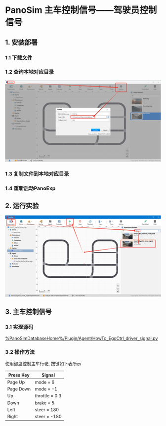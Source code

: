# PanoSim 主车控制信号——驾驶员控制信号

## 1. 安装部署

### 1.1 下载[文件](./PanoSimDatabase)

### 1.2 查询本地对应目录
![image](../../Bus/ego/docs/images/folder.jpg)

### 1.3 复制文件到本地对应目录

### 1.4 重新启动PanoExp

## 2. 运行实验
![image](docs/images/open.jpg)

## 3. 主车控制信号

### 3.1 实现源码
[%PanoSimDatabaseHome%/Plugin/Agent/HowTo_EgoCtrl_driver_signal.py](PanoSimDatabase/Plugin/Agent/HowTo_EgoCtrl_driver_signal.py)

### 3.2 操作方法
使用键盘控制主车行驶, 按键如下表所示

| Press Key | Signal             |
|-----------|--------------------|
| Page Up   | mode      =   6    |
| Page Down | mode      =   -1   |
| Up        | throttle  =   0.3  |
| Down      | brake     =   5    |
| Left      | steer     =   180  |
| Right     | steer     =   -180 |
